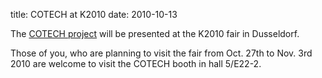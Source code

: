 title: COTECH at K2010
date: 2010-10-13 

The [COTECH project](/node/18.html) will be presented at the K2010 fair in Dusseldorf.
<!--break-->
Those of you, who are planning to visit the fair from Oct. 27th to Nov. 3rd 2010 are welcome to visit the COTECH booth in hall 5/E22-2.